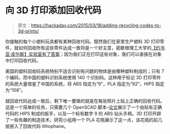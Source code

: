 # 向 3D 打印添加回收代码

> 原文：<https://hackaday.com/2015/03/18/adding-recycling-codes-to-3d-prints/>

你接触的每个小塑料玩具都有某种回收代码。既然我们在家里生产塑料 3D 打印零件，就如何回收所有这些零件达成一致将是一个好主意，密歇根理工大学的[【约书亚·皮尔斯】实验室有了答案](http://www.mtu.edu/news/stories/2015/march/call-change-recycling-standards-3-d-printing-expands.html)；因为我们正在打印这些对象，我们可以直接在对象中打印回收代码。

美国的塑料回收码系统特别不适合识别有问题的物体是由哪种塑料制成的；只有 7 个编码，而中国的塑料识别系统使用 140 个识别码。这种用于标记 3D 打印零件的系统大量借鉴了中国的系统，将 ABS 指定为“9”，PLA 指定为“92”，HIPS 指定为“108”。

就回收代码达成一致后，剩下唯一要做的就是在每张照片上贴上正确的回收代码。这是一个简单的任务，只需要几个 OpenSCAD 脚本–[论文](https://www.academia.edu/11229348/Polymer_recycling_codes_for_distributed_manufacturing_with_3-D_printers)展示了一个由贴有正确代码的 HIPS 制成的扳手，以及一个标有数字 9 的 ABS 钻头手柄。3D 打印开辟了一些有趣的制造技术，研究小组用一个 PLA 花瓶展示了这一点，该花瓶的前几层嵌入了回收代码 lithophane。